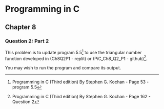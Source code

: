 # Programming in C
## Chapter 8
### Question 2: Part 2

This problem is to update program 5.5[^1] to use the triangular number function developed in (Ch8Q2P1 - replit) or (PiC_Ch8_Q2_P1 - github)[^2].

You may wish to run the program and compare its output.

[^1]: Programming in C (Third edition) By Stephen G. Kochan - Page 53 - program 5.5
[^2]: Programming in C (Third edition) By Stephen G. Kochan - Page 162 - Question 2